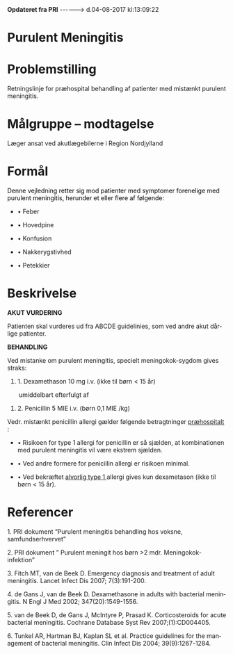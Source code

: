 <!--
.. title: purulent-meningitis
.. slug: purulent-meningitis
.. date: 2017-08-04 13:09:23 UTC+02:00
.. tags: 
.. category: 
.. link: 
.. description: 
.. type: text
.. hidetitle: True
-->

<div class="alert alert-success" role="alert"><b>Opdateret fra PRI</b>  ------>  d.04-08-2017  kl:13:09:22</div>

<div class="document" id="U813886c44d0e4257b94328ad5b36443c" lang="da-DK" xml:lang="da-DK" xmlns="http://www.w3.org/1999/xhtml">
 <h1 class="~clause~ Titeloverskrift">
  <span>
   Purulent Meningitis
  </span>
 </h1>
 <p class="~clause~ Brdtekst">
 </p>
 <h1 class="~clause~ Overskrift1" id="a_8bd33a5743bb43b99c8d55f33b833f6a">
  <span>
   Problemstilling
  </span>
 </h1>
 <p class="~clause~ Brdtekst">
  <span>
   Retningslinje for præhospital behandling af patienter med mistænkt purulent meningitis.
  </span>
 </p>
 <h1 class="~clause~ Overskrift1">
 </h1>
 <h1 class="~clause~ Overskrift1" id="a_0e7adfd3c5554b578393affde9f3a1b0">
  <span>
   Målgruppe – modtagelse
  </span>
 </h1>
 <p class="~clause~ Brdtekst">
  <span>
   Læger ansat ved akutlægebilerne i Region Nordjylland
  </span>
 </p>
 <h1 class="~clause~ Overskrift1">
 </h1>
 <h1 class="~clause~ Overskrift1" id="a_3c473506f7794f2a925057096b09fdfe">
  <span>
   Formål
  </span>
 </h1>
 <p class="~clause~ Normal">
  <span style="color: #000;">
   Denne vejledning retter sig mod patienter med symptomer forenelige med purulent meningitis, herunder et eller flere af følgende:
  </span>
 </p>
 <ul class="list46">
  <li>
   <p class="~clause~ Listeafsnit level0">
    <span class="item">
     •
    </span>
    <span>
     Feber
    </span>
   </p>
  </li>
  <li>
   <p class="~clause~ Listeafsnit level0">
    <span class="item">
     •
    </span>
    <span>
     Hovedpine
    </span>
   </p>
  </li>
  <li>
   <p class="~clause~ Listeafsnit level0">
    <span class="item">
     •
    </span>
    <span>
     Konfusion
    </span>
   </p>
  </li>
  <li>
   <p class="~clause~ Listeafsnit level0">
    <span class="item">
     •
    </span>
    <span>
     Nakkerygstivhed
    </span>
   </p>
  </li>
  <li>
   <p class="~clause~ Listeafsnit level0">
    <span class="item">
     •
    </span>
    <span>
     Petekkier
    </span>
   </p>
  </li>
 </ul>
 <h2 class="~clause~ Overskrift2">
 </h2>
 <h1 class="~clause~ Overskrift1" id="a_e372bb3338154cbf93c1b572bb327f9c">
  <span>
   Beskrivelse
  </span>
 </h1>
 <p class="~clause~ Normal">
 </p>
 <p class="~clause~ Normal">
  <span style="font-weight: bold;">
   AKUT VURDERING
  </span>
 </p>
 <p class="~clause~ Normal">
 </p>
 <p class="~clause~ Normal">
  <span>
   Patienten skal vurderes ud fra ABCDE guidelinies, som ved andre akut dårlige patienter.
  </span>
 </p>
 <p class="~clause~ Normal">
 </p>
 <p class="~clause~ Normal">
  <span style="font-weight: bold;">
   BEHANDLING
  </span>
 </p>
 <p class="~clause~ Normal">
 </p>
 <p class="~clause~ Normal">
  <span>
   Ved mistanke om purulent meningitis, specielt meningokok-sygdom gives straks:
  </span>
 </p>
 <p class="~clause~ Normal">
 </p>
 <ol class="list47">
  <li>
   <p class="~clause~ Listeafsnit level0">
    <span class="item">
     1.
    </span>
    <span>
     Dexamethason 10 mg i.v. (ikke til børn &lt; 15 år)
    </span>
   </p>
  </li>
 </ol>
 <p class="~clause~ Listeafsnit" style="margin-left: 19.85pt;">
  <span lang="en-US" xml:lang="en-US">
   umiddelbart efterfulgt af
  </span>
 </p>
 <ol class="list47">
  <li>
   <p class="~clause~ Listeafsnit level0">
    <span class="item">
     2.
    </span>
    <span>
     Penicillin 5 MIE i.v. (børn 0,1 MIE /kg)
    </span>
   </p>
  </li>
 </ol>
 <p class="~clause~ Normal">
 </p>
 <p class="~clause~ Normal">
  <span>
   Vedr. mistænkt penicillin allergi gælder følgende betragtninger
  </span>
  <span style="text-decoration: underline;">
   præhospitalt
  </span>
  <span>
   :
  </span>
 </p>
 <p class="~clause~ Normal">
 </p>
 <ul class="list48">
  <li>
   <p class="~clause~ Listeafsnit level0">
    <span class="item">
     •
    </span>
    <span>
     Risikoen for type 1 allergi for penicillin er så sjælden, at kombinationen med purulent meningitis vil være ekstrem sjælden.
    </span>
   </p>
  </li>
  <li>
   <p class="~clause~ Listeafsnit level0">
    <span class="item">
     •
    </span>
    <span>
     Ved andre formere for penicillin allergi er risikoen minimal.
    </span>
   </p>
  </li>
  <li>
   <p class="~clause~ Listeafsnit level0">
    <span class="item">
     •
    </span>
    <span>
     Ved bekræftet
    </span>
    <span style="text-decoration: underline;">
     alvorlig type 1
    </span>
    <span>
     allergi gives kun dexametason (ikke til børn &lt; 15 år).
    </span>
   </p>
  </li>
 </ul>
 <p class="~clause~ Brdtekst">
 </p>
 <h1 class="~clause~ Overskrift1" id="a_bbda417f3c4d448aac8f2770b07e8718">
  <span>
   Referencer
  </span>
 </h1>
 <p class="~clause~ Brdtekst">
  <span>
   1. PRI dokument “Purulent meningitis behandling hos voksne, samfundserhvervet”
  </span>
 </p>
 <p class="~clause~ Brdtekst">
  <span>
   2. PRI dokument ” Purulent meningit hos børn &gt;2 mdr.
  </span>
  <span lang="en-US" xml:lang="en-US">
   Meningokok-infektion”
  </span>
 </p>
 <p class="~clause~ Brdtekst">
  <span lang="en-US" xml:lang="en-US">
   3. Fitch MT, van de Beek D. Emergency diagnosis and treatment of adult meningitis. Lancet Infect Dis 2007; 7(3):191-200.
  </span>
 </p>
 <p class="~clause~ Brdtekst">
  <span lang="en-US" xml:lang="en-US">
   4. de Gans J, van de Beek D. Dexamethasone in adults with bacterial meningitis.
  </span>
  <span>
   N Engl J Med 2002; 347(20):1549-1556.
  </span>
 </p>
 <p class="~clause~ Brdtekst">
  <span>
   5. van de Beek D, de Gans J, McIntyre P, Prasad K. Corticosteroids for acute bacterial meningitis. Cochrane Database Syst Rev 2007;(1):CD004405.
  </span>
 </p>
 <p class="~clause~ Brdtekst">
  <span>
   6. Tunkel AR, Hartman BJ, Kaplan SL et al.
  </span>
  <span lang="en-US" xml:lang="en-US">
   Practice guidelines for the management of bacterial meningitis. Clin Infect Dis 2004; 39(9):1267-1284.
  </span>
 </p>
 <p class="~clause~ Brdtekst">
 </p>
 <p class="~clause~ Normal">
 </p>
</div>
